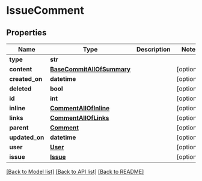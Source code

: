 # IssueComment

## Properties
Name | Type | Description | Notes
------------ | ------------- | ------------- | -------------
**type** | **str** |  | 
**content** | [**BaseCommitAllOfSummary**](BaseCommitAllOfSummary.md) |  | [optional] 
**created_on** | **datetime** |  | [optional] 
**deleted** | **bool** |  | [optional] 
**id** | **int** |  | [optional] 
**inline** | [**CommentAllOfInline**](CommentAllOfInline.md) |  | [optional] 
**links** | [**CommentAllOfLinks**](CommentAllOfLinks.md) |  | [optional] 
**parent** | [**Comment**](Comment.md) |  | [optional] 
**updated_on** | **datetime** |  | [optional] 
**user** | [**User**](User.md) |  | [optional] 
**issue** | [**Issue**](Issue.md) |  | [optional] 

[[Back to Model list]](../README.md#documentation-for-models) [[Back to API list]](../README.md#documentation-for-api-endpoints) [[Back to README]](../README.md)


